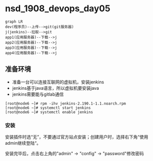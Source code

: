 # nsd_1908_devops_day05

```mermaid
graph LR
dev(程序员)--上传-->git(git服务器)
j(jenkins)--拉取-->git
app1(应用服务器)--下载-->j
app2(应用服务器)--下载-->j
app3(应用服务器)--下载-->j
app4(应用服务器)--下载-->j
```

## 准备环境

- 准备一台可以连接互联网的虚拟机，安装jenkins
- jenkins基于java语言，所以虚拟机要安装java
- jenkins需要能与gitlab通信

```shell
[root@node6 ~]# rpm -ihv jenkins-2.190.1-1.1.noarch.rpm 
[root@node6 ~]# systemctl start jenkins
[root@node6 ~]# systemctl enable jenkins

```

### 安装

安装插件时选“无”，不要通过官方站点安装；创建用户时，选择右下角“使用admin继续登陆“。

安装完毕后，点击右上角的"admin" -> "config" -> "password"修改密码







